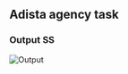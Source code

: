 ## Adista agency task

### Output SS


![Output](https://user-images.githubusercontent.com/34498180/230705523-25e6e784-0604-46b7-a27e-2d8700ea327f.png)
